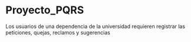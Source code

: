 # Proyecto_PQRS
Los usuarios de una dependencia de la universidad requieren registrar las peticiones, quejas, reclamos y sugerencias
